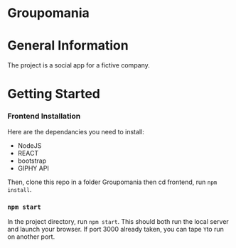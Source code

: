 # Groupomania

# General Information

The project is a social app for a fictive company.

# Getting Started

### Frontend Installation

Here are the dependancies you need to install:

- NodeJS
- REACT
- bootstrap
- GIPHY API

Then, clone this repo in a folder Groupomania
then cd frontend, run `npm install`.

### `npm start`

In the project directory, run `npm start`. This should both run the local server and launch your browser. If port 3000 already taken, you can tape `Y`to run on another port.
